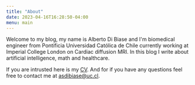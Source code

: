 ```yaml
---
title: "About"
date: 2023-04-16T16:28:50-04:00
menu: main
---
```


Welcome to my blog, my name is Alberto Di Biase and I'm biomedical engineer from
Pontificia Universidad Católica de Chile currently working at Imperial College
London on Cardiac diffusion MRI. In this blog I write about artificial
intelligence, math and healthcare.

If you are intrusted here is my [CV](https://github.com/tito21/resume/raw/main/CV.pdf).
And for if you have any questions feel free to contact me at asdibiase@uc.cl.

